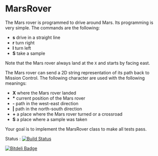 MarsRover
=========

The Mars rover is programmed to drive around Mars.
Its programming is very simple. The commands are the following:

 * **s** drive in a straight line
 * **r** turn right
 * **l** turn left
 * **S** take a sample

Note that the Mars rover always land at the `X` and starts by facing east.

The Mars rover can send a 2D string representation of its path back to Mission Control. The following character are used with the following meanings:

 * **X** where the Mars rover landed
 * **\*** current position of the Mars rover
 * **-** path in the west-east direction
 * **|** path in the north-south direction
 * **+** a place where the Mars rover turned or a crossroad
 * **S** a place where a sample was taken

Your goal is to implement the MarsRover class to make all tests pass.
 

Status : [![Build Status](https://travis-ci.org/haitelfatmi/marsrover.png?branch=haitelfatmi)](https://travis-ci.org/haitelfatmi/marsrover)


[![Bitdeli Badge](https://d2weczhvl823v0.cloudfront.net/haitelfatmi/marsrover/trend.png)](https://bitdeli.com/free "Bitdeli Badge")

